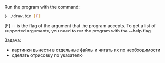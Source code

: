 Run the program with the command:
```bash
$ ./draw.bin [F]
```
[F] -- is the flag of the argument that the program accepts. To get a list of supported arguments, you need to run the program with the --help flag


Задача:
* картинки вынести в отдельные файлы и читать их по необходимости
* сделать отрисовку по указателю